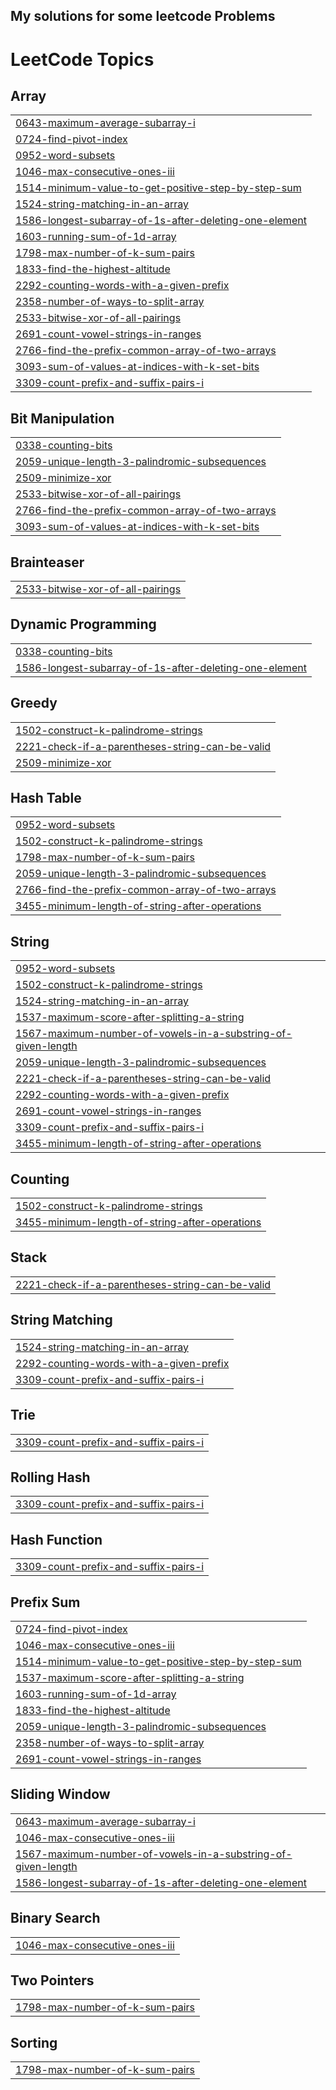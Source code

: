 ## My solutions for some leetcode Problems

<!---LeetCode Topics Start-->
# LeetCode Topics
## Array
|  |
| ------- |
| [0643-maximum-average-subarray-i](https://github.com/Momen-MKadry/Leetcode-Problems/tree/master/0643-maximum-average-subarray-i) |
| [0724-find-pivot-index](https://github.com/Momen-MKadry/Leetcode-Problems/tree/master/0724-find-pivot-index) |
| [0952-word-subsets](https://github.com/Momen-MKadry/Leetcode-Problems/tree/master/0952-word-subsets) |
| [1046-max-consecutive-ones-iii](https://github.com/Momen-MKadry/Leetcode-Problems/tree/master/1046-max-consecutive-ones-iii) |
| [1514-minimum-value-to-get-positive-step-by-step-sum](https://github.com/Momen-MKadry/Leetcode-Problems/tree/master/1514-minimum-value-to-get-positive-step-by-step-sum) |
| [1524-string-matching-in-an-array](https://github.com/Momen-MKadry/Leetcode-Problems/tree/master/1524-string-matching-in-an-array) |
| [1586-longest-subarray-of-1s-after-deleting-one-element](https://github.com/Momen-MKadry/Leetcode-Problems/tree/master/1586-longest-subarray-of-1s-after-deleting-one-element) |
| [1603-running-sum-of-1d-array](https://github.com/Momen-MKadry/Leetcode-Problems/tree/master/1603-running-sum-of-1d-array) |
| [1798-max-number-of-k-sum-pairs](https://github.com/Momen-MKadry/Leetcode-Problems/tree/master/1798-max-number-of-k-sum-pairs) |
| [1833-find-the-highest-altitude](https://github.com/Momen-MKadry/Leetcode-Problems/tree/master/1833-find-the-highest-altitude) |
| [2292-counting-words-with-a-given-prefix](https://github.com/Momen-MKadry/Leetcode-Problems/tree/master/2292-counting-words-with-a-given-prefix) |
| [2358-number-of-ways-to-split-array](https://github.com/Momen-MKadry/Leetcode-Problems/tree/master/2358-number-of-ways-to-split-array) |
| [2533-bitwise-xor-of-all-pairings](https://github.com/Momen-MKadry/Leetcode-Problems/tree/master/2533-bitwise-xor-of-all-pairings) |
| [2691-count-vowel-strings-in-ranges](https://github.com/Momen-MKadry/Leetcode-Problems/tree/master/2691-count-vowel-strings-in-ranges) |
| [2766-find-the-prefix-common-array-of-two-arrays](https://github.com/Momen-MKadry/Leetcode-Problems/tree/master/2766-find-the-prefix-common-array-of-two-arrays) |
| [3093-sum-of-values-at-indices-with-k-set-bits](https://github.com/Momen-MKadry/Leetcode-Problems/tree/master/3093-sum-of-values-at-indices-with-k-set-bits) |
| [3309-count-prefix-and-suffix-pairs-i](https://github.com/Momen-MKadry/Leetcode-Problems/tree/master/3309-count-prefix-and-suffix-pairs-i) |
## Bit Manipulation
|  |
| ------- |
| [0338-counting-bits](https://github.com/Momen-MKadry/Leetcode-Problems/tree/master/0338-counting-bits) |
| [2059-unique-length-3-palindromic-subsequences](https://github.com/Momen-MKadry/Leetcode-Problems/tree/master/2059-unique-length-3-palindromic-subsequences) |
| [2509-minimize-xor](https://github.com/Momen-MKadry/Leetcode-Problems/tree/master/2509-minimize-xor) |
| [2533-bitwise-xor-of-all-pairings](https://github.com/Momen-MKadry/Leetcode-Problems/tree/master/2533-bitwise-xor-of-all-pairings) |
| [2766-find-the-prefix-common-array-of-two-arrays](https://github.com/Momen-MKadry/Leetcode-Problems/tree/master/2766-find-the-prefix-common-array-of-two-arrays) |
| [3093-sum-of-values-at-indices-with-k-set-bits](https://github.com/Momen-MKadry/Leetcode-Problems/tree/master/3093-sum-of-values-at-indices-with-k-set-bits) |
## Brainteaser
|  |
| ------- |
| [2533-bitwise-xor-of-all-pairings](https://github.com/Momen-MKadry/Leetcode-Problems/tree/master/2533-bitwise-xor-of-all-pairings) |
## Dynamic Programming
|  |
| ------- |
| [0338-counting-bits](https://github.com/Momen-MKadry/Leetcode-Problems/tree/master/0338-counting-bits) |
| [1586-longest-subarray-of-1s-after-deleting-one-element](https://github.com/Momen-MKadry/Leetcode-Problems/tree/master/1586-longest-subarray-of-1s-after-deleting-one-element) |
## Greedy
|  |
| ------- |
| [1502-construct-k-palindrome-strings](https://github.com/Momen-MKadry/Leetcode-Problems/tree/master/1502-construct-k-palindrome-strings) |
| [2221-check-if-a-parentheses-string-can-be-valid](https://github.com/Momen-MKadry/Leetcode-Problems/tree/master/2221-check-if-a-parentheses-string-can-be-valid) |
| [2509-minimize-xor](https://github.com/Momen-MKadry/Leetcode-Problems/tree/master/2509-minimize-xor) |
## Hash Table
|  |
| ------- |
| [0952-word-subsets](https://github.com/Momen-MKadry/Leetcode-Problems/tree/master/0952-word-subsets) |
| [1502-construct-k-palindrome-strings](https://github.com/Momen-MKadry/Leetcode-Problems/tree/master/1502-construct-k-palindrome-strings) |
| [1798-max-number-of-k-sum-pairs](https://github.com/Momen-MKadry/Leetcode-Problems/tree/master/1798-max-number-of-k-sum-pairs) |
| [2059-unique-length-3-palindromic-subsequences](https://github.com/Momen-MKadry/Leetcode-Problems/tree/master/2059-unique-length-3-palindromic-subsequences) |
| [2766-find-the-prefix-common-array-of-two-arrays](https://github.com/Momen-MKadry/Leetcode-Problems/tree/master/2766-find-the-prefix-common-array-of-two-arrays) |
| [3455-minimum-length-of-string-after-operations](https://github.com/Momen-MKadry/Leetcode-Problems/tree/master/3455-minimum-length-of-string-after-operations) |
## String
|  |
| ------- |
| [0952-word-subsets](https://github.com/Momen-MKadry/Leetcode-Problems/tree/master/0952-word-subsets) |
| [1502-construct-k-palindrome-strings](https://github.com/Momen-MKadry/Leetcode-Problems/tree/master/1502-construct-k-palindrome-strings) |
| [1524-string-matching-in-an-array](https://github.com/Momen-MKadry/Leetcode-Problems/tree/master/1524-string-matching-in-an-array) |
| [1537-maximum-score-after-splitting-a-string](https://github.com/Momen-MKadry/Leetcode-Problems/tree/master/1537-maximum-score-after-splitting-a-string) |
| [1567-maximum-number-of-vowels-in-a-substring-of-given-length](https://github.com/Momen-MKadry/Leetcode-Problems/tree/master/1567-maximum-number-of-vowels-in-a-substring-of-given-length) |
| [2059-unique-length-3-palindromic-subsequences](https://github.com/Momen-MKadry/Leetcode-Problems/tree/master/2059-unique-length-3-palindromic-subsequences) |
| [2221-check-if-a-parentheses-string-can-be-valid](https://github.com/Momen-MKadry/Leetcode-Problems/tree/master/2221-check-if-a-parentheses-string-can-be-valid) |
| [2292-counting-words-with-a-given-prefix](https://github.com/Momen-MKadry/Leetcode-Problems/tree/master/2292-counting-words-with-a-given-prefix) |
| [2691-count-vowel-strings-in-ranges](https://github.com/Momen-MKadry/Leetcode-Problems/tree/master/2691-count-vowel-strings-in-ranges) |
| [3309-count-prefix-and-suffix-pairs-i](https://github.com/Momen-MKadry/Leetcode-Problems/tree/master/3309-count-prefix-and-suffix-pairs-i) |
| [3455-minimum-length-of-string-after-operations](https://github.com/Momen-MKadry/Leetcode-Problems/tree/master/3455-minimum-length-of-string-after-operations) |
## Counting
|  |
| ------- |
| [1502-construct-k-palindrome-strings](https://github.com/Momen-MKadry/Leetcode-Problems/tree/master/1502-construct-k-palindrome-strings) |
| [3455-minimum-length-of-string-after-operations](https://github.com/Momen-MKadry/Leetcode-Problems/tree/master/3455-minimum-length-of-string-after-operations) |
## Stack
|  |
| ------- |
| [2221-check-if-a-parentheses-string-can-be-valid](https://github.com/Momen-MKadry/Leetcode-Problems/tree/master/2221-check-if-a-parentheses-string-can-be-valid) |
## String Matching
|  |
| ------- |
| [1524-string-matching-in-an-array](https://github.com/Momen-MKadry/Leetcode-Problems/tree/master/1524-string-matching-in-an-array) |
| [2292-counting-words-with-a-given-prefix](https://github.com/Momen-MKadry/Leetcode-Problems/tree/master/2292-counting-words-with-a-given-prefix) |
| [3309-count-prefix-and-suffix-pairs-i](https://github.com/Momen-MKadry/Leetcode-Problems/tree/master/3309-count-prefix-and-suffix-pairs-i) |
## Trie
|  |
| ------- |
| [3309-count-prefix-and-suffix-pairs-i](https://github.com/Momen-MKadry/Leetcode-Problems/tree/master/3309-count-prefix-and-suffix-pairs-i) |
## Rolling Hash
|  |
| ------- |
| [3309-count-prefix-and-suffix-pairs-i](https://github.com/Momen-MKadry/Leetcode-Problems/tree/master/3309-count-prefix-and-suffix-pairs-i) |
## Hash Function
|  |
| ------- |
| [3309-count-prefix-and-suffix-pairs-i](https://github.com/Momen-MKadry/Leetcode-Problems/tree/master/3309-count-prefix-and-suffix-pairs-i) |
## Prefix Sum
|  |
| ------- |
| [0724-find-pivot-index](https://github.com/Momen-MKadry/Leetcode-Problems/tree/master/0724-find-pivot-index) |
| [1046-max-consecutive-ones-iii](https://github.com/Momen-MKadry/Leetcode-Problems/tree/master/1046-max-consecutive-ones-iii) |
| [1514-minimum-value-to-get-positive-step-by-step-sum](https://github.com/Momen-MKadry/Leetcode-Problems/tree/master/1514-minimum-value-to-get-positive-step-by-step-sum) |
| [1537-maximum-score-after-splitting-a-string](https://github.com/Momen-MKadry/Leetcode-Problems/tree/master/1537-maximum-score-after-splitting-a-string) |
| [1603-running-sum-of-1d-array](https://github.com/Momen-MKadry/Leetcode-Problems/tree/master/1603-running-sum-of-1d-array) |
| [1833-find-the-highest-altitude](https://github.com/Momen-MKadry/Leetcode-Problems/tree/master/1833-find-the-highest-altitude) |
| [2059-unique-length-3-palindromic-subsequences](https://github.com/Momen-MKadry/Leetcode-Problems/tree/master/2059-unique-length-3-palindromic-subsequences) |
| [2358-number-of-ways-to-split-array](https://github.com/Momen-MKadry/Leetcode-Problems/tree/master/2358-number-of-ways-to-split-array) |
| [2691-count-vowel-strings-in-ranges](https://github.com/Momen-MKadry/Leetcode-Problems/tree/master/2691-count-vowel-strings-in-ranges) |
## Sliding Window
|  |
| ------- |
| [0643-maximum-average-subarray-i](https://github.com/Momen-MKadry/Leetcode-Problems/tree/master/0643-maximum-average-subarray-i) |
| [1046-max-consecutive-ones-iii](https://github.com/Momen-MKadry/Leetcode-Problems/tree/master/1046-max-consecutive-ones-iii) |
| [1567-maximum-number-of-vowels-in-a-substring-of-given-length](https://github.com/Momen-MKadry/Leetcode-Problems/tree/master/1567-maximum-number-of-vowels-in-a-substring-of-given-length) |
| [1586-longest-subarray-of-1s-after-deleting-one-element](https://github.com/Momen-MKadry/Leetcode-Problems/tree/master/1586-longest-subarray-of-1s-after-deleting-one-element) |
## Binary Search
|  |
| ------- |
| [1046-max-consecutive-ones-iii](https://github.com/Momen-MKadry/Leetcode-Problems/tree/master/1046-max-consecutive-ones-iii) |
## Two Pointers
|  |
| ------- |
| [1798-max-number-of-k-sum-pairs](https://github.com/Momen-MKadry/Leetcode-Problems/tree/master/1798-max-number-of-k-sum-pairs) |
## Sorting
|  |
| ------- |
| [1798-max-number-of-k-sum-pairs](https://github.com/Momen-MKadry/Leetcode-Problems/tree/master/1798-max-number-of-k-sum-pairs) |
<!---LeetCode Topics End-->